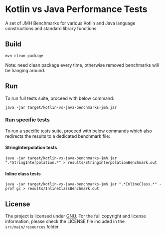 # Kotlin vs Java Performance Tests

A set of JMH Benchmarks for various Kotlin and Java language constructions and standard library functions.

## Build
```
mvn clean package
```

Note: need clean package every time, otherwise removed benchmarks will be hanging around.

## Run

To run full tests suite, proceed with below command:

```
java -jar target/kotlin-vs-java-benchmarks-jmh.jar
```

### Run specific tests

To run a specific tests suite, proceed with below commands which also redirects the results to a dedicated benchmark file:

#### StringInterpolation tests
```
java -jar target/kotlin-vs-java-benchmarks-jmh.jar ".*StringInterpolation.*" > results/StringInterpolationBenchmark.out
```

#### Inline class tests
```
java -jar target/kotlin-vs-java-benchmarks-jmh.jar ".*InlineClass.*" -prof gc > results/InlineClassBenchmark.out
```

## License

The project is licensed under [GNU](https://www.gnu.org/licenses/). For the full copyright and license information, please check the LICENSE file included in the `src/main/resources` folder
